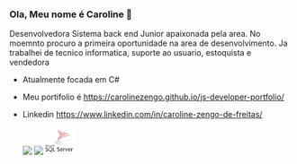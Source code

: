 ### Ola, Meu nome é Caroline 👋

Desenvolvedora Sistema back end Junior apaixonada pela area. No moemnto procuro a primeira oportunidade na area de desenvolvimento. Ja trabalhei de tecnico informatica, suporte ao usuario, estoquista e vendedora

* Atualmente focada em C#
* Meu portifolio é https://carolinezengo.github.io/js-developer-portfolio/
* Linkedin https://www.linkedin.com/in/caroline-zengo-de-freitas/


  <div style="display: inline">
  <img width ='50' heigth='50' src="https://raw.githubusercontent.com/carolinezengo/js-developer-portfolio/main/data/imgs/js.png"/>
  <img width ='50' heigth='50' src="https://raw.githubusercontent.com/carolinezengo/js-developer-portfolio/main/data/imgs/csharp.png"/>
  <img width ='50' heigth='50' src="https://raw.githubusercontent.com/carolinezengo/js-developer-portfolio/main/data/imgs/sql-server.png"/>
  
    
  </div>
